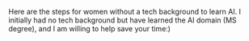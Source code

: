 Here are the steps for women without a tech background to learn AI. I initially had no tech background but have learned the AI domain (MS degree), and I am willing to help save your time:)
